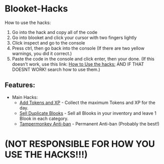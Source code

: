 # Blooket-Hacks
How to use the hacks:
 1. Go into the hack and copy all of the code
 2. Go into blooket and click your cursor with two fingers lightly
 3. Click inspect and go to the console
 4. Press ctrl, then go back into the console (If there are two yellow warnings, you did it correct.)
 5. Paste the code in the console and click enter, then your done. (If this doesn't work, use this link: <a href="https://www.youtube.com/watch?v=fnclOY-l6MI">How to Use the hacks:</a> AND IF THAT DOESNT WORK! search how to use them.)

## Features:
- Main Hacks:
    - <a href="https://github.com/e1du/Blooket-Hacks/blob/main/Main-Hacks/Add-Tokens-And-XP.js">Add Tokens and XP</a> - Collect the maximum Tokens and XP for the day.
    - <a href="https://github.com/e1du/Blooket-Hacks/blob/main/Main-Hacks/Sell-Dupe-Blooks.js">Sell Duplicate Blooks</a> - Sell all Blooks in your inventory and leave 1 Blook in each category.
    - <a href="https://github.com/e1du/Blooket-Hacks/blob/main/Main-Hacks/Tampermonkey-Anti-ban">Tampermonkey Anti-ban</a> - Permanent Anti-ban (Probably the best!)

# (NOT RESPONSIBLE FOR HOW YOU USE THE HACKS!!!)
